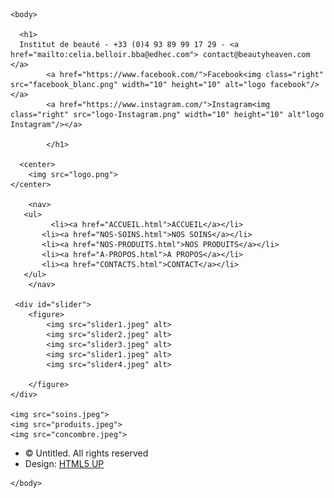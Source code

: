 <!DOCTYPE html>
<html>
    <head>
        <meta charset="utf-8">
        <link rel="stylesheet" href="style.css" />
        <title>Beauty Heaven</title>
    </head>

    <body>
    
      <h1> 
      Institut de beauté - +33 (0)4 93 89 99 17 29 - <a href="mailto:celia.belloir.bba@edhec.com"> contact@beautyheaven.com </a> 
            <a href="https://www.facebook.com/">Facebook<img class="right" src="facebook_blanc.png" width="10" height="10" alt="logo facebook"/></a>
            <a href="https://www.instagram.com/">Instagram<img class="right" src="logo-Instagram.png" width="10" height="10" alt"logo Instagram"/></a>

            </h1>

      <center>
        <img src="logo.png">
	</center>
	
        <nav>
       <ul>
      		 <li><a href="ACCUEIL.html">ACCUEIL</a></li>
		   <li><a href="NOS-SOINS.html">NOS SOINS</a></li>
		   <li><a href="NOS-PRODUITS.html">NOS PRODUITS</a></li>
		   <li><a href="A-PROPOS.html">A PROPOS</a></li>
		   <li><a href="CONTACTS.html">CONTACT</a></li>
       </ul>
        </nav>
        
	 <div id="slider">
        <figure>
            <img src="slider1.jpeg" alt>
            <img src="slider2.jpeg" alt>
            <img src="slider3.jpeg" alt>
            <img src="slider1.jpeg" alt>
            <img src="slider4.jpeg" alt>

        </figure>
    </div>

    <img src="soins.jpeg">
    <img src="produits.jpeg">
    <img src="concombre.jpeg">

<footer>
    <ul class="coypright"> 
<li>&copy; Untitled. All rights reserved</li><li>Design: <a href="http://html5up.net">HTML5 UP</a></li>

</footer> 
                            </ul>
                        </div>

    </body>
</html>

